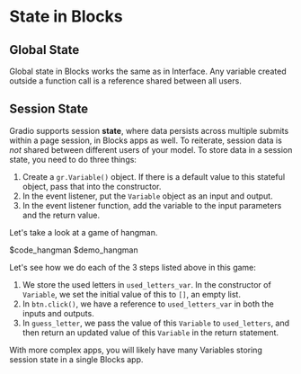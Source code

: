 # State in Blocks

## Global State

Global state in Blocks works the same as in Interface. Any variable created outside a function call is a reference shared between all users.

## Session State

Gradio supports session **state**, where data persists across multiple submits within a page session, in Blocks apps as well. To reiterate, session data is *not* shared between different users of your model. To store data in a session state, you need to do three things:

1. Create a `gr.Variable()` object. If there is a default value to this stateful object, pass that into the constructor.
2. In the event listener, put the `Variable` object as an input and output.
3. In the event listener function, add the variable to the input parameters and the return value.

Let's take a look at a game of hangman. 

$code_hangman
$demo_hangman

Let's see how we do each of the 3 steps listed above in this game:

1. We store the used letters in `used_letters_var`. In the constructor of `Variable`, we set the initial value of this to `[]`, an empty list. 
2. In `btn.click()`, we have a reference to `used_letters_var` in both the inputs and outputs.
3. In `guess_letter`, we pass the value of this `Variable` to `used_letters`, and then return an updated value of this `Variable` in the return statement.

With more complex apps, you will likely have many Variables storing session state in a single Blocks app.



